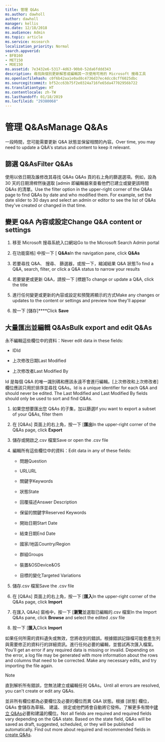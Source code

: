 ```yaml
---
title: 管理 Q&As
ms.author: dawholl
author: dawholl
manager: kellis
ms.date: 12/18/2018
ms.audience: Admin
ms.topic: article
ms.service: mssearch
localization_priority: Normal
search.appverid:
- BFB160
- MET150
- MOE150
ms.assetid: 7e3432e6-5317-4d63-90b0-52da6fddd343
description: 尋找與個別更新解答或編輯其一次使用可用的 Microsoft 搜尋工具
ms.openlocfilehash: c0f6b42aa1e0ad8c4736d37ec4dcc8cff6025dbc
ms.sourcegitcommit: bf52cc63b75f2e0324a716fe65da47702956b722
ms.translationtype: HT
ms.contentlocale: zh-TW
ms.lasthandoff: 01/18/2019
ms.locfileid: "29380068"
---
```

# <a name="manage-qas"></a><span data-ttu-id="90cc6-103">管理 Q&As</span><span class="sxs-lookup"><span data-stu-id="90cc6-103">Manage Q&As</span></span>

<span data-ttu-id="90cc6-104">一段時間，您可能需要更新 Q&A 狀態並保留相關的內容。</span><span class="sxs-lookup"><span data-stu-id="90cc6-104">Over time, you may need to update a Q&A's status and content to keep it relevant.</span></span>
  
## <a name="filter-qas"></a><span data-ttu-id="90cc6-105">篩選 Q&As</span><span class="sxs-lookup"><span data-stu-id="90cc6-105">Filter Q&As</span></span>

<span data-ttu-id="90cc6-p101">使用以依日期及誰修改其尋找 Q&As Q&As 頁的右上角的篩選選項。例如，設為 30 天的日期滑桿然後選取 [admin 即編輯器來查看他們已建立或變更該時間 Q&As 的清單。</span><span class="sxs-lookup"><span data-stu-id="90cc6-p101">Use the filter option in the upper-right corner of the Q&As page to find Q&As by date and who modified them. For example, set the date slider to 30 days and select an admin or editor to see the list of Q&As they've created or changed in that time.</span></span>
  
## <a name="change-qa-content-or-settings"></a><span data-ttu-id="90cc6-108">變更 Q&A 內容或設定</span><span class="sxs-lookup"><span data-stu-id="90cc6-108">Change Q&A content or settings</span></span>

1. <span data-ttu-id="90cc6-109">移至 Microsoft 搜尋系統入口網站</span><span class="sxs-lookup"><span data-stu-id="90cc6-109">Go to the Microsoft Search Admin portal</span></span>
    
2. <span data-ttu-id="90cc6-110">在功能窗格] 中按一下 [ **Q&As**</span><span class="sxs-lookup"><span data-stu-id="90cc6-110">In the navigation pane, click **Q&As**</span></span>
    
3. <span data-ttu-id="90cc6-111">若要尋找 Q&A、 搜尋、 篩選器，或按一下，縮減結果 Q&A 狀態</span><span class="sxs-lookup"><span data-stu-id="90cc6-111">To find a Q&A, search, filter, or click a Q&A status to narrow your results</span></span>
    
4. <span data-ttu-id="90cc6-112">若要變更或更新 Q&A，請按一下 [標題</span><span class="sxs-lookup"><span data-stu-id="90cc6-112">To change or update a Q&A, click the title</span></span>
    
5. <span data-ttu-id="90cc6-113">進行任何變更或更新的內容或設定和預覽將顯示的方式</span><span class="sxs-lookup"><span data-stu-id="90cc6-113">Make any changes or updates to the content or settings and preview how they'll appear</span></span>
    
6. <span data-ttu-id="90cc6-114">按一下 [儲存]\*\*\*\*</span><span class="sxs-lookup"><span data-stu-id="90cc6-114">Click **Save**</span></span>
    
## <a name="bulk-export-and-edit-qas"></a><span data-ttu-id="90cc6-115">大量匯出並編輯 Q&As</span><span class="sxs-lookup"><span data-stu-id="90cc6-115">Bulk export and edit Q&As</span></span>

<span data-ttu-id="90cc6-116">永不編輯這些欄位中的資料：</span><span class="sxs-lookup"><span data-stu-id="90cc6-116">Never edit data in these fields:</span></span>
  
- <span data-ttu-id="90cc6-117">ID</span><span class="sxs-lookup"><span data-stu-id="90cc6-117">Id</span></span>
    
- <span data-ttu-id="90cc6-118">上次修改日期</span><span class="sxs-lookup"><span data-stu-id="90cc6-118">Last Modified</span></span>
    
- <span data-ttu-id="90cc6-119">上次修改者</span><span class="sxs-lookup"><span data-stu-id="90cc6-119">Last Modified By</span></span>
    
<span data-ttu-id="90cc6-p102">Id 是每個 Q&A 的唯一識別碼和應該永遠不會進行編輯。[上次修改和上次修改者] 欄位應該只用於排序並尋找 Q&As。</span><span class="sxs-lookup"><span data-stu-id="90cc6-p102">Id is a unique identifier for each Q&A and should never be edited. The Last Modified and Last Modified By fields should only be used to sort and find Q&As.</span></span>
  
1. <span data-ttu-id="90cc6-122">如果您想要匯出您 Q&As 的子集，加以篩選</span><span class="sxs-lookup"><span data-stu-id="90cc6-122">If you want to export a subset of your Q&As, filter them</span></span>
    
2. <span data-ttu-id="90cc6-123">在 [Q&As] 頁面上的右上角，按一下 [**匯出**</span><span class="sxs-lookup"><span data-stu-id="90cc6-123">In the upper-right corner of the Q&As page, click **Export**</span></span>
    
3. <span data-ttu-id="90cc6-124">儲存或開啟之.csv 檔案</span><span class="sxs-lookup"><span data-stu-id="90cc6-124">Save or open the .csv file</span></span>
    
4. <span data-ttu-id="90cc6-125">編輯所有這些欄位中的資料：</span><span class="sxs-lookup"><span data-stu-id="90cc6-125">Edit data in any of these fields:</span></span>
    
   - <span data-ttu-id="90cc6-126">問題</span><span class="sxs-lookup"><span data-stu-id="90cc6-126">Question</span></span>
    
   - <span data-ttu-id="90cc6-127">URL</span><span class="sxs-lookup"><span data-stu-id="90cc6-127">URL</span></span>
      
   - <span data-ttu-id="90cc6-128">關鍵字</span><span class="sxs-lookup"><span data-stu-id="90cc6-128">Keywords</span></span>
    
   - <span data-ttu-id="90cc6-129">狀態</span><span class="sxs-lookup"><span data-stu-id="90cc6-129">State</span></span>
    
   - <span data-ttu-id="90cc6-130">回覆描述</span><span class="sxs-lookup"><span data-stu-id="90cc6-130">Answer Description</span></span>
    
   - <span data-ttu-id="90cc6-131">保留的關鍵字</span><span class="sxs-lookup"><span data-stu-id="90cc6-131">Reserved Keywords</span></span>
    
   - <span data-ttu-id="90cc6-132">開始日期</span><span class="sxs-lookup"><span data-stu-id="90cc6-132">Start Date</span></span>
    
   - <span data-ttu-id="90cc6-133">結束日期</span><span class="sxs-lookup"><span data-stu-id="90cc6-133">End Date</span></span>
    
   - <span data-ttu-id="90cc6-134">國家/地區</span><span class="sxs-lookup"><span data-stu-id="90cc6-134">Country/Region</span></span>
    
   - <span data-ttu-id="90cc6-135">群組</span><span class="sxs-lookup"><span data-stu-id="90cc6-135">Groups</span></span>
    
   - <span data-ttu-id="90cc6-136">裝置&amp;OS</span><span class="sxs-lookup"><span data-stu-id="90cc6-136">Device&amp;OS</span></span>
    
   - <span data-ttu-id="90cc6-137">目標的變化</span><span class="sxs-lookup"><span data-stu-id="90cc6-137">Targeted Variations</span></span>
    
5. <span data-ttu-id="90cc6-138">儲存.csv 檔案</span><span class="sxs-lookup"><span data-stu-id="90cc6-138">Save the .csv file</span></span>
    
6. <span data-ttu-id="90cc6-139">在 [Q&As] 頁面上的右上角，按一下 [**匯入**</span><span class="sxs-lookup"><span data-stu-id="90cc6-139">In the upper-right corner of the Q&As page, click **Import**</span></span>
    
7. <span data-ttu-id="90cc6-140">在匯入 Q&As] 窗格中，按一下 [**瀏覽**並選取已編輯的.csv 檔案</span><span class="sxs-lookup"><span data-stu-id="90cc6-140">In the Import Q&As pane, click **Browse** and select the edited .csv file</span></span> 
    
8. <span data-ttu-id="90cc6-141">按一下 [**匯入**</span><span class="sxs-lookup"><span data-stu-id="90cc6-141">Click **Import**</span></span>
    
<span data-ttu-id="90cc6-p103">如果任何所需的資料遺失或無效，您將收到的錯誤。根據錯誤記錄檔可能會產生列與需要修正的資料行的詳細資訊。進行任何必要的編輯，並嘗試再次匯入檔案。</span><span class="sxs-lookup"><span data-stu-id="90cc6-p103">You'll get an error if any required data is missing or invalid. Depending on the error, a log file may be generated with more information about the rows and columns that need to be corrected. Make any necessary edits, and try importing the file again.</span></span>
  
> [!NOTE]
> <span data-ttu-id="90cc6-145">直到解析所有錯誤，您無法建立或編輯任何 Q&As。</span><span class="sxs-lookup"><span data-stu-id="90cc6-145">Until all errors are resolved, you can't create or edit any Q&As.</span></span> 
  
<span data-ttu-id="90cc6-p104">並非所有欄位都為必要欄位及必要的欄位而異 Q&A 狀態。根據 [狀態] 欄位，Q&As 會儲存為草稿、 建議、 排定或他們將會自動將它發佈。了解更多有關中[建立 Q&As](create-qas.md)必要和建議的欄位。</span><span class="sxs-lookup"><span data-stu-id="90cc6-p104">Not all fields are required and required fields vary depending on the Q&A state. Based on the state field, Q&As will be saved as draft, suggested, scheduled, or they will be published automatically. Find out more about required and recommended fields in [create Q&As](create-qas.md).</span></span>

  

